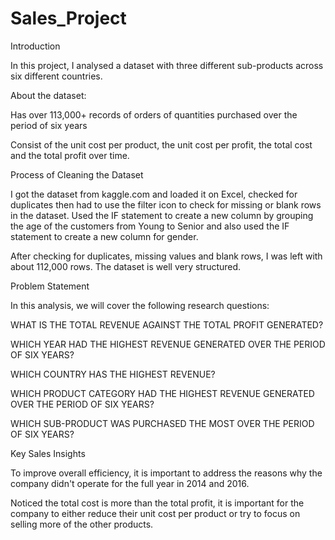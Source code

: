 # Sales_Project
Introduction

In this project, I analysed a dataset with three different sub-products across six different countries.

About the dataset:

Has over 113,000+ records of orders of quantities purchased over the period of six years

Consist of the unit cost per product, the unit cost per profit, the total cost and the total profit over time.

Process of Cleaning the Dataset

I got the dataset from kaggle.com and loaded it on Excel, checked for duplicates then had to use the filter icon to check for missing or blank rows in the dataset. 
Used the IF statement to create a new column by grouping the age of the customers from Young to Senior and also used the IF statement to create a new column for gender. 

After checking for duplicates, missing values and blank rows, I was left with about 112,000 rows. The dataset is well very structured. 

Problem Statement

In this analysis, we will cover the following research questions:

WHAT IS THE TOTAL REVENUE AGAINST THE TOTAL PROFIT GENERATED?

WHICH YEAR HAD THE HIGHEST REVENUE GENERATED OVER THE PERIOD OF SIX YEARS?

WHICH COUNTRY HAS THE HIGHEST REVENUE?

WHICH PRODUCT CATEGORY HAD THE HIGHEST REVENUE GENERATED OVER THE PERIOD OF SIX YEARS?

WHICH SUB-PRODUCT WAS PURCHASED THE MOST OVER THE PERIOD OF SIX YEARS?

Key Sales Insights

To improve overall efficiency, it is important to address the reasons why the company didn't operate for the full year in 2014 and 2016.

Noticed the total cost is more than the total profit, it is important for the company to either reduce their unit cost per product or try to focus on selling more of the other products.






